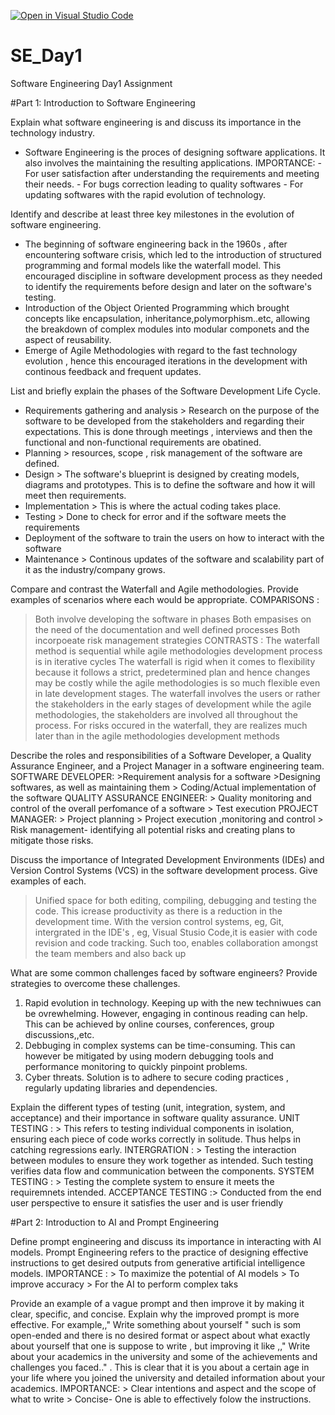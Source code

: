 [![Open in Visual Studio Code](https://classroom.github.com/assets/open-in-vscode-2e0aaae1b6195c2367325f4f02e2d04e9abb55f0b24a779b69b11b9e10269abc.svg)](https://classroom.github.com/online_ide?assignment_repo_id=18362825&assignment_repo_type=AssignmentRepo)
# SE_Day1
Software Engineering Day1 Assignment

#Part 1: Introduction to Software Engineering

Explain what software engineering is and discuss its importance in the technology industry.
- Software Engineering is the proces of designing software applications. It also involves the maintaining the resulting applications.
IMPORTANCE: - For user satisfaction after understanding the requirements and meeting their needs.
            - For bugs correction leading to quality softwares
            - For updating softwares with the rapid evolution of technology.

Identify and describe at least three key milestones in the evolution of software engineering.
- The beginning of software engineering back in the 1960s , after encountering software crisis, which led to the introduction of  structured programming and formal models like the waterfall model. This encouraged discipline in software development process as they needed to identify the requirements before design and later on the software's testing.
- Introduction of the Object Oriented Programming which brought concepts like encapsulation, inheritance,polymorphism..etc, allowing the breakdown of complex modules into modular componets and  the aspect of reusability.
- Emerge of Agile Methodologies with regard to the fast technology evolution , hence this encouraged iterations in the development with continous feedback and frequent updates.

List and briefly explain the phases of the Software Development Life Cycle.
- Requirements gathering and analysis  > Research on the purpose of the software to be developed from the stakeholders and regarding their expectations. This is done through meetings , interviews and then the functional and non-functional requirements are obatined.
- Planning  > resources, scope , risk management of the software are defined.
- Design > The software's blueprint is designed by creating models, diagrams and prototypes. This is to define the software and how it will meet then requirements.
- Implementation  > This is where the actual coding takes place.
- Testing > Done to check for error and if the software meets the requirements
- Deployment of the software to train the users on how to interact with the software
- Maintenance > Continous updates of the software and scalability part of it as the industry/company grows.

Compare and contrast the Waterfall and Agile methodologies. Provide examples of scenarios where each would be appropriate.
COMPARISONS :
> Both involve developing the software in phases
> Both empasises on the need of the documentation and well defined processes
> Both incorpoeate risk management strategies
CONTRASTS :
> The waterfall method is sequential while agile methodologies development process is in iterative cycles
> The waterfall is rigid when it comes to flexibility because it follows a strict, predetermined plan and hence changes may be costly while the agile methodologies is so much flexible even in late development stages.
> The waterfall involves the users or rather the stakeholders in the early stages of development while the agile methodologies, the stakeholders are involved all throughout the process.
> For risks occured in the waterfall, they are realizes much later than in the agile methodologies development methods
 


Describe the roles and responsibilities of a Software Developer, a Quality Assurance Engineer, and a Project Manager in a software engineering team.
SOFTWARE DEVELOPER: >Requirement analysis for a software
                    >Designing softwares, as well as maintaining them
                    > Coding/Actual implementation of the software
QUALITY ASSURANCE ENGINEER: > Quality monitoring and control of the overall perfomance of a software
                            > Test execution
PROJECT MANAGER: > Project planning
                 > Project execution ,monitoring and control
                 > Risk management- identifying all potential risks and creating plans to mitigate those risks.

Discuss the importance of Integrated Development Environments (IDEs) and Version Control Systems (VCS) in the software development process. Give examples of each.
> Unified space for both editing, compiling, debugging and testing the code. This icrease productivity as there is a reduction in the development time.
> With the version control systems, eg, Git, intergrated in the IDE's , eg, Visual Stusio Code,it is easier with code revision and code tracking. Such too, enables collaboration amongst the team members and also back up

What are some common challenges faced by software engineers? Provide strategies to overcome these challenges.
1. Rapid evolution in technology. Keeping up with the new techniwues can be ovrewhelming. However, engaging in continous reading can help. This can be achieved by online courses, conferences, group discussions,,etc.
2. Debbuging in complex systems can be time-consuming. This can however be mitigated by using modern debugging tools and performance monitoring to quickly pinpoint problems.
3. Cyber threats. Solution is to adhere to secure coding practices , regularly updating libraries and dependencies.

Explain the different types of testing (unit, integration, system, and acceptance) and their importance in software quality assurance.
UNIT TESTING : > This refers to testing individual components in isolation, ensuring each piece of code works correctly in solitude. Thus helps in catching regressions early.
INTERGRATION : > Testing the interaction between modules to ensure they work together as intended. Such testing verifies data flow and communication between the components.
SYSTEM TESTING : > Testing the complete system to ensure it meets the requiremnets intended. 
ACCEPTANCE TESTING :> Conducted from the end user perspective to ensure it satisfies the user and is user friendly 

#Part 2: Introduction to AI and Prompt Engineering


Define prompt engineering and discuss its importance in interacting with AI models.
Prompt Engineering refers to the practice of designing effective instructions to get desired outputs from generative artificial intelligence models.
IMPORTANCE : > To maximize the potential of AI models
             > To improve accuracy
             > For the AI to perform complex taks

Provide an example of a vague prompt and then improve it by making it clear, specific, and concise. Explain why the improved prompt is more effective.
For example,," Write something about yourself "
such is som open-ended and there is no desired format or aspect about what exactly about yourself that one is suppose to write , but improving it like ,," Write about your academics in the university and some of the achievements and challenges you faced.." . This is clear that it is you about a certain age in your life where you joined the university and detailed information about your academics.
IMPORTANCE: > Clear intentions and aspect and the scope of what to write
            > Concise- One is able to effectively folow the instructions.
